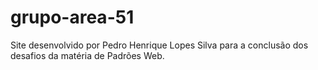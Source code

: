 # grupo-area-51
Site desenvolvido por Pedro Henrique Lopes Silva para a conclusão dos desafios da matéria de Padrões Web.
